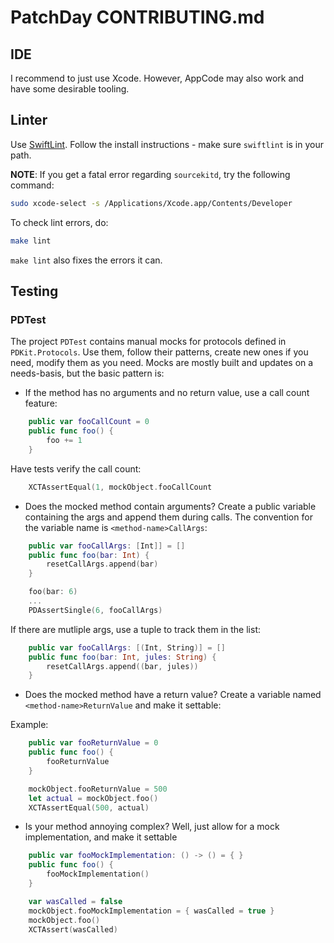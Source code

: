 # PatchDay CONTRIBUTING.md

## IDE

I recommend to just use Xcode. However, AppCode may also work and have some desirable tooling.

## Linter

Use [SwiftLint](https://github.com/realm/SwiftLint). Follow the install instructions - make sure `swiftlint` is in 
your path.

**NOTE**: If you get a fatal error regarding `sourcekitd`, try the following command:

```bash
sudo xcode-select -s /Applications/Xcode.app/Contents/Developer
```

To check lint errors, do:

```bash
make lint
```

`make lint` also fixes the errors it can.

## Testing

### PDTest

The project `PDTest` contains manual mocks for protocols defined in `PDKit.Protocols`. Use them, follow their 
patterns, create new ones if you need, modify them as you need. Mocks are mostly built and updates on a 
needs-basis, but the basic pattern is:

* If the method has no arguments and no return value, use a call count feature:

```swift
    public var fooCallCount = 0
    public func foo() {
        foo += 1
    }
```

Have tests verify the call count:

```swift
    XCTAssertEqual(1, mockObject.fooCallCount
```

* Does the mocked method contain arguments? Create a public variable containing the args and append them 
during calls. The convention for the variable name is `<method-name>CallArgs`:

```swift
    public var fooCallArgs: [Int]] = []
    public func foo(bar: Int) {
        resetCallArgs.append(bar)
    }
```

```swift
    foo(bar: 6)
    ...
    PDAssertSingle(6, fooCallArgs)
```

If there are mutliple args, use a tuple to track them in the list:

```swift
    public var fooCallArgs: [(Int, String)] = []
    public func foo(bar: Int, jules: String) {
        resetCallArgs.append((bar, jules))
    }
```

* Does the mocked method have a return value? Create a variable named `<method-name>ReturnValue` and 
make it settable:

Example:

```swift
    public var fooReturnValue = 0
    public func foo() {
        fooReturnValue
    }
```

```swift
    mockObject.fooReturnValue = 500
    let actual = mockObject.foo()
    XCTAssertEqual(500, actual)
```

* Is your method annoying complex? Well, just allow for a mock implementation, and make it settable

```swift
    public var fooMockImplementation: () -> () = { }
    public func foo() {
        fooMockImplementation()
    }
```

```swift
    var wasCalled = false
    mockObject.fooMockImplementation = { wasCalled = true }
    mockObject.foo()
    XCTAssert(wasCalled)
```
